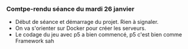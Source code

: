 ### Comtpe-rendu séance du mardi 26 janvier

- Début de séance et démarrage du projet. Rien à signaler.
- On va s'orienter sur Docker pour créer les serveurs.
- Le codage du jeu avec p5 a bien commencé, p5 c'est bien comme Framework sah
